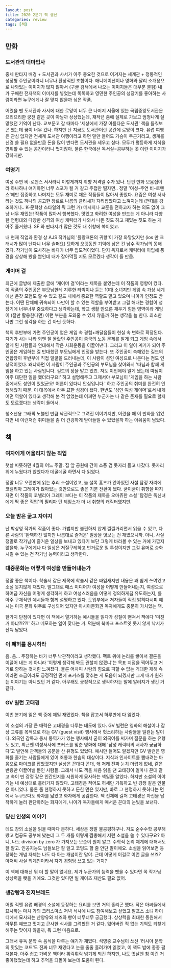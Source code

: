 ```yaml
---
layout: post
title: 2020 2분기 책 결산
categories: review
tags: [책]
---
```


## 만화
### 도서관의 대마법사
중세 판타지 배경 + 도서관과 사서가 아주 중요한 것으로 여겨지는 세계관 + 정통적인 성장형 주인공이라니 너무나 환상적인 조합이다. 애니메이션이나 영화와 달리 소개용으로 나와있는 이미지가 많지 않아서 (구글 검색에서 나오는 이미지들은 대부분 불펌) 내가 구매한 전자책의 이미지를 넣었는데 똑똑하고 영민한 주인공의 성장기를 좋아하는 사람이라면 누구에게나 잘 맞지 않을까 싶은 작품. 

어렸을 땐 도서관과 사서에 대한 로망이 너무 큰 나머지 서울에 있는 국립중앙도서관은 으리으리한 궁전 같은 곳이 아닐까 상상했는데, 재작년 즘에 실제로 가보고 엄청나게 실망했던 기억이 난다. 교보문고 갈 때마다 '세상에서 가장 아름다운 도서관' 책을 들춰보곤 했는데 꿈이 너무 컸나. 하지만 난 지금도 도서관이란 공간에 로망이 크다. 유럽 여행은 관심 없지만 전세계 도서관 여행이라고 하면 말만 들어도 가슴이 두근거리고, 생계를 신경 쓸 필요 없을만큼 돈을 많이 번다면 도서관을 세우고 싶다. 모두가 평등하게 지식을 영위할 수 있는 공간이라니 멋지잖아. 물론 한국에선 독서실=공부하는 곳 이란 이미지가 강하지만.

### 여명기
여성 주연 비-로맨스 서사라니 이렇게까지 취향 저격일 수가 있나. 단편 만화 모음집이라 하나하나 얘기하면 너무 스포가 될 거 같고 주접만 떨자면.. 정말 '여성-주연 비-로맨스'에만 집중하고 나머지는 모두 재미로 채운 작품들이 많아서 좋았다. 요즘은 여성 서사라는 것도 하나의 공고한 장르로 나름의 클리셰가 자리잡았다고 느껴지는데 (연대를 강조하거나.. K-문학상 스타일의 뭐 그런 거) 메시지나 교훈을 전하고자 하는 의도 없이 그냥 너무 재밌는! 작품이 많아서 행복했다. 멋있고 화려한 여성을 만드는 게 아니라 다양한 연령대와 다양한 성격의 여성 캐릭터가 나와서 나쁜 짓도 하고 재밌는 짓도 하는 게 아주 즐거웠다. SF 와 판타지가 많은 것도 내 취향에 쏙이었고.

내 현재 직업과 환경 상 AJS 작가님의 '플랑크톤의 귀향'이 가장 와닿았지만 (ios 만 크래시가 많이 난다니 너무 슬퍼요) 묘하게 오랫동안 기억에 남은 건 남수 작가님의 몽해 였다. 작가님이 묘사하는 바다가 너무 압도적이었다. 단지 독자로서 캐릭터에 이입해 풍경을 상상해 봤을 뿐인데 내가 잡아먹힐 지도 모르겠다 생각이 들 만큼. 

### 게이머 걸
최근에 글방에 제출한 글에 '게이머 걸'이라는 제목을 붙였는데 이 작품의 영향이 컸다. 이 작품의 주인공은 부모님한테 지루한 타박이나 듣는 10대 소녀지만 게임 속 가상 세계에선 온갖 모험도 할 수 있고 길드 내에서 중요한 역할도 맡고 있으며 나아가 인정도 받는다. 어떤 단체에 귀속되어 나만이 할 수 있는 역할을 부여받고 그걸 해내는 경험이 성장기에 너무너무 중요하다고 생각하는데, 학교 생활 만으론 채우기 힘든 영역이라 게임이 (잘만 활용한다면) 이런 부분을 도와줄 수 있지 않을까 하는 생각을 늘 한다. 최소한 나만 그런 생각을 하는 건 아닌 듯하다. 

책의 후반부에 가면 주인공이 얻은 게임 속 경험+깨달음들이 현실 속 변화로 확장된다. 자기가 사는 나라 외엔 잘 몰랐던 주인공이 중국의 노동 문제를 알게 되고 게임 속에서 알게 된 사람들과 연대해서 작은 사회운동을 이끌어낸다. 그리고 이 일이 계기가 되어 주인공은 게임하는 걸 반대했던 부모님에게 인정을 받는다. 또 주인공이 속해있는 길드의 연합장이 후반부에 직접 얼굴을 드러내는데, 이 사람이 성인 여성으로 나온다는 점도 인상적이었다. 왜냐하면 이 사람이 주인공과 주인공의 부모님을 찾아와서 '따님과 함께 게임을 하고 있는 사람입니다. 길드의 장을 맡고 있죠. 저도 이번에야 알게 됐는데 따님이 아주 대단한 일을 했더라구요!' 하고 설명해주고 그제서야 부모님이 '게임을 하는 사람 중에서도 성인이 있었군요! 어른이 있다니 안심입니다.' 하고 주인공의 취미를 완전히 인정해줬기 때문. 이 대목에서 아주 묘한 심경이 됐다. 한번도 '성인 여성 게이머'로서 내게 어떤 역할이 있다고 생각해 본 적 없었는데 어쩌면 누군가는 나 같은 존재를 필요로 할지도 모르겠다는 생각이 들어서. 

청소년용 그래픽 노블인 만큼 낙관적으로 그려진 이야기지만, 어렸을 때 이 만화를 읽었다면 내 이런저런 취미들을 좀 더 건강하게 받아들일 수 있었을까 하는 아쉬움이 남았다.


## 책
### 여자에게 어울리지 않는 직업
햇살 따뜻하던 4월의 어느 주말. 집 앞 공원에 간이 소풍 겸 돗자리 들고 나갔다. 돗자리 위에 누웠다가 앉았다가 데굴데굴 하면서 다 읽었다.

정말 너무 오랜만에 읽는 추리 소설이었고, 늘 셜록 홈즈가 앉아있던 사설 탐정 자리에 코넬리아 그레이가 앉아있는 것만으로도 좋은 기분 전환이 됐다. 굳이굳이 취향을 따지자면 이 작품의 코넬리아 그레이 보다는 이 작품의 제목을 오마쥬한 소설 '탐정은 독신녀에게 딱 좋은 직업'의 필리파 던 제임스가 더 내 취향의 캐릭터였지만.

### 오늘 밤은 굶고 자야지
난 박상영 작가의 작품이 좋다. 가볍지만 불편하지 않게 낄낄거리면서 읽을 수 있고, 다른 사람의 '완벽하진 않지만 나름대로 즐거운' 일상을 엿보는 건 재밌으니까. 아니, 사실 정말로 작가님이 즐거운 일상을 보내고 있다기 보단 그렇게 바라볼 수 있는 거에 가깝지 않을까. 누구에게나 다 일상은 저질구레하고 번거로운 일 투성이지만 그걸 유머로 승화시킬 수 있는 건 작가님 능력이라고 생각한다.

### 대중문화는 어떻게 여성을 만들어내는가
정말 좋은 책이다. 학술서 같은 제목에 학술서 같은 짜임새지만 내용은 꽤 쉽게 쓰여있고 소설 못지않게 재밌다. 말그대로 매스 미디어가 여성을 어떻게 만들어내는지, 여성으로 하여금 자신을 어떻게 생각하게 하고 여성스러움을 어떻게 정의하게끔 유도하는지, 를 아주 구체적인 예시들과 함께 설명하고 있다. 도입부에서 저자들이 직접 밝히다시피 예시는 미국 문화 위주로 구성되어 있지만 아시아문화권 독자에게도 충분히 가치있는 책.

한가지 단점이 있다면 이 책에서 열거하는 예시들을 읽다가 성질이 뻗쳐서 책에다 '미친거 아냐?!??!' 하고 메모하는 일이 잦다는 거. 덕분에 북마크 포스트잇 못지 않게 낙서가 잔뜩 남았다.

### 이 폐허를 응시하라
음. 음... 주장하는 바가 너무 낙관적이라고 생각했다. 팩트 위에 논리를 쌓아서 결론을 이끌어 내는 게 아니라 '이렇게 생각해 봐도 괜찮지 않겠냐'는 목표 지점을 찍어두고 거기로 향하는 것처럼 느껴졌다. 물론 어차피 사람의 힘으로 피할 수 없는 거대한 재해 속이라면 조금이라도 긍정적인 면에 포커스를 맞추는 게 도움이 되겠지만 그게 내가 원하는 이야기는 아니었던 거 같다. 아무래도 긍정적으로 생각하자는 말에 알러지가 생긴 거 같다.

### GV 빌런 고태경
이번 분기에 읽은 책 중에 제일 재밌었다. 책을 잡고서 하루만에 다 읽었다.

이 소설의 가장 큰 매력은 고태경을 다루는 태도에 있다. GV 빌런은 영화의 해설이나 감상 교류를 목적으로 하는 GV (guest visit) 행사에서 헛소리하는 사람들을 일컫는 말이다. 외국인 감독과 동시 통역가가 있는 행사에서 굳이 외국어를 써가며 질문을 하는 유형도 있고, 최근엔 여성서사에 포커스를 맞춘 영화에 대해 '남성 캐릭터의 서사가 궁금하다'고 발언해 관객들의 공분을 산 유형도 있었다. 예시만 들어도 알겠지만 GV 빌런은 영화를 즐기는 사람들에게 있어 조롱과 한숨의 대상이다. 지식과 인사이트를 뽐내려는 마음으로 마이크를 잡았겠지만 실상은 꼰대다 꼰대, 왜 저래 진짜 눈치 더럽게 없네, 같은 반응만 이끌어낼 뿐인 사람들. 그래서 나도 책을 처음 읽을 땐 고태경이 얼마나 꼰대 같고 속이 빈 강정 같은 인간인지를 시원하게 묘사하는 책일줄 알았다. 하지만 소설의 이야기는 내 예상대로 흘러가지 않았다. 고태경은 적어도 허세만 가득하고 빈 강정 같은 인물은 아니었다. 물론 좀 현명하지 못하고 둔한 면은 있지만, 바로 그 현명하지 못하다는 면에서 누구보다도 화자를 닮았고 화자에게 공감한다. 책 전체에 걸쳐 고태경은 자신을 납작하게 눌러 판단하려는 화자에게, 나아가 독자들에게 매서운 꼰대의 눈빛을 보낸다. 

### 당신 인생의 이야기
테드 창의 소설을 읽을 때마다 분하다. 세상은 정말 불공평하구나. 저도 순수수학 공부해 봤고 컴공도 공부해 봤는데 그 두 개를 이렇게 짬뽕해서 저런 소설을 쓸 수 있다구요? 아니, 나도 division by zero 가 가져오는 모순이 뭔지 알고. 수학적 논리 체계에 대해서도 잘 알고. 인공지능도 남들보단 잘 알고 코딩도 할 줄 안단 말이에요. 소설을 읽어보면 등장하는 개념 자체는 나도 다 아는 개념이란 말야. 근데 어떻게 이걸로 이런 글을 쓰죠? 아저씨 사실 외계인이라서 자기 경험담 쓰고 있는 거지? 

이 책에 대해선 뭐 더 할 말이 없네요. 제가 누군가의 능력을 뺏을 수 있다면 꼭 작가님 상상력을 뺏을 거에요. 그것만 있다면 빌 게이츠 재산도 필요 없어.

### 생강빵과 진저브레드
어릴 적엔 유럽 배경의 소설에 등장하는 요리를 보면 거의 홀리곤 했다. 작은 아씨들에서 묘사하는 마치 가의 크리스마스 저녁 식사에 나도 참여해보고 싶었고 알프스 소녀 하이디에서 묘사되는 산양유와 치즈와 빵이 너무너무 궁금했다. 상상력을 최대한 동원해서 아무튼 예쁘고 멋지고 근사한 식사를 그려봤던 거 같다. 잃어버린 적 없는 기억도 되찾게 해주는 맛이지 않을까, 뭐 그런 마음으로.

그래서 유독 문학 속 음식을 다루는 얘기가 재밌다. 석영중 교수님이 쓰신 '러시아 문학의 맛있는 코드'도 진짜 너무 재밌다고 눈물 줄줄 흘려가며 읽었고, 이 책도 밤에 종종 펼쳐본다. 아주 쉽고 가벼운 책이라 휘릭휘릭 넘기게 되긴 하지만, 나도 옛날엔 참 이런 거 좋아했었는데 하고 추억을 되돌아 보는데 도움이 된다.
